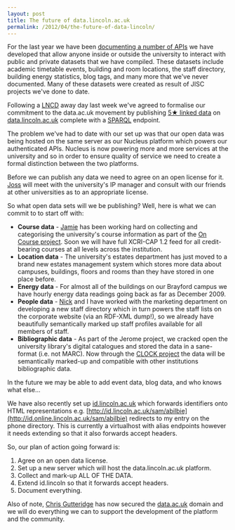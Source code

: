 ```yaml
---
layout: post
title: The future of data.lincoln.ac.uk
permalink: /2012/04/the-future-of-data-lincoln/
---
```


For the last year we have been [documenting a number of APIs](https://github.com/unilincoln-ost/Nucleus-Docs/wiki) we have developed that allow anyone inside or outside the university to interact with public and private datasets that we have compiled. These datasets include academic timetable events, building and room locations, the staff directory, building energy statistics, blog tags, and many more that we've never documented. Many of these datasets were created as result of JISC projects we've done to date.

Following a [LNCD](http://lncd.org/) away day last week we've agreed to formalise our commitment to the data.ac.uk movement by publishing [5★ linked data](http://lab.linkeddata.deri.ie/2010/star-scheme-by-example/) on [data.lincoln.ac.uk](http://data.lincoln.ac.uk/) complete with a [SPARQL](http://en.wikipedia.org/wiki/SPARQL) endpoint.

The problem we've had to date with our set up was that our open data was being hosted on the same server as our Nucleus platform which powers our authenticated APIs. Nucleus is now powering more and more services at the university and so in order to ensure quality of service we need to create a formal distinction between the two platforms.

Before we can publish any data we need to agree on an open license for it. [Joss](http://id.online.lincoln.ac.uk/sam/jwinn) will meet with the university's IP manager and consult with our friends at other universities as to an appropriate license.

So what open data sets will we be publishing? Well, here is what we can commit to to start off with:

* __Course data__ - [Jamie](http://id.online.lincoln.ac.uk/sam/jmahoney) has been working hard on collecting and categorising the university's course information as part of the [On Course project](http://coursedata.blogs.lincoln.ac.uk/). Soon we will have full XCRI-CAP 1.2 feed for all credit-bearing courses at all levels across the institution.
* __Location data__ - The university's estates department has just moved to a brand new estates management system which stores more data about campuses, buildings, floors and rooms than they have stored in one place before.
* __Energy data__ - For almost all of the buildings on our Brayford campus we have hourly energy data readings going back as far as December 2009.
* __People data__ - [Nick](http://id.online.lincoln.ac.uk/sam/nijackson) and I have worked with the marketing department on developing a new staff directory which in turn powers the staff lists on the corporate website (via an RDF-XML dump!), so we already have beautifully semantically marked up staff profiles available for all members of staff.
* __Bibliographic data__ - As part of the Jerome project, we cracked open the university library's digital catalogues and stored the data in a sane-format (i.e. not MARC). Now through the [CLOCK project](http://clock.blogs.lincoln.ac.uk/) the data will be semantically marked-up and compatible with other institutions bibliographic data.

In the future we may be able to add event data, blog data, and who knows what else...

We have also recently set up [id.lincoln.ac.uk](http://id.online.lincoln.ac.uk/) which forwards identifiers onto HTML representations e.g. [http://id.lincoln.ac.uk/sam/abilbie](http://id.online.lincoln.ac.uk/sam/abilbie) redirects to my entry on the phone directory. This is currently a virtualhost with alias endpoints however it needs extending so that it also forwards accept headers.

So, our plan of action going forward is:

1. Agree on an open data license.
2. Set up a new server which will host the data.lincoln.ac.uk platform.
3. Collect and mark-up ALL OF THE DATA.
4. Extend id.lincoln so that it forwards accept headers.
5. Document everything.

Also of note, [Chris Gutteridge](http://www.ecs.soton.ac.uk/people/cjg) has now secured the [data.ac.uk](http://data.ac.uk/) domain and we will do everything we can to support the development of the platform and the community.